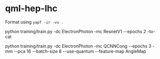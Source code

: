 # qml-hep-lhc

Format using `yapf -ir -vv .`

python training/train.py  -dc ElectronPhoton -mc ResnetV1 --epochs 2 -to-cat

python training/train.py  -dc ElectronPhoton -mc QCNNCong --epochs 3 -mm --pca 16 --batch-size 8 --use-quantum --feature-map AngleMap